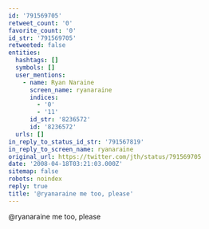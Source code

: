 ```yaml
---
id: '791569705'
retweet_count: '0'
favorite_count: '0'
id_str: '791569705'
retweeted: false
entities:
  hashtags: []
  symbols: []
  user_mentions:
    - name: Ryan Naraine
      screen_name: ryanaraine
      indices:
        - '0'
        - '11'
      id_str: '8236572'
      id: '8236572'
  urls: []
in_reply_to_status_id_str: '791567819'
in_reply_to_screen_name: ryanaraine
original_url: https://twitter.com/jth/status/791569705
date: '2008-04-18T03:21:03.000Z'
sitemap: false
robots: noindex
reply: true
title: '@ryanaraine me too, please'
---
```


@ryanaraine me too, please